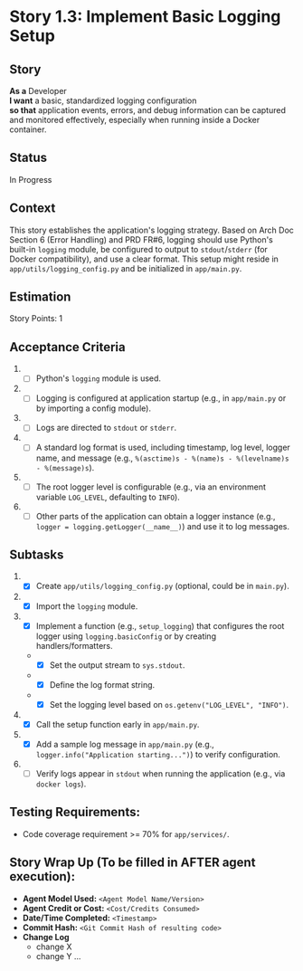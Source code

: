 # Story 1.3: Implement Basic Logging Setup

## Story

**As a** Developer\
**I want** a basic, standardized logging configuration\
**so that** application events, errors, and debug information can be captured and monitored effectively, especially when running inside a Docker container.

## Status

In Progress

## Context

This story establishes the application's logging strategy. Based on Arch Doc Section 6 (Error Handling) and PRD FR#6, logging should use Python's built-in `logging` module, be configured to output to `stdout`/`stderr` (for Docker compatibility), and use a clear format. This setup might reside in `app/utils/logging_config.py` and be initialized in `app/main.py`.

## Estimation

Story Points: 1

## Acceptance Criteria

1.  - [ ] Python's `logging` module is used.
2.  - [ ] Logging is configured at application startup (e.g., in `app/main.py` or by importing a config module).
3.  - [ ] Logs are directed to `stdout` or `stderr`.
4.  - [ ] A standard log format is used, including timestamp, log level, logger name, and message (e.g., `%(asctime)s - %(name)s - %(levelname)s - %(message)s`).
5.  - [ ] The root logger level is configurable (e.g., via an environment variable `LOG_LEVEL`, defaulting to `INFO`).
6.  - [ ] Other parts of the application can obtain a logger instance (e.g., `logger = logging.getLogger(__name__)`) and use it to log messages.

## Subtasks

1.  - [x] Create `app/utils/logging_config.py` (optional, could be in `main.py`).
2.  - [x] Import the `logging` module.
3.  - [x] Implement a function (e.g., `setup_logging`) that configures the root logger using `logging.basicConfig` or by creating handlers/formatters.
    *   - [x] Set the output stream to `sys.stdout`.
    *   - [x] Define the log format string.
    *   - [x] Set the logging level based on `os.getenv("LOG_LEVEL", "INFO")`.
4.  - [x] Call the setup function early in `app/main.py`.
5.  - [x] Add a sample log message in `app/main.py` (e.g., `logger.info("Application starting...")`) to verify configuration.
6.  - [ ] Verify logs appear in `stdout` when running the application (e.g., via `docker logs`).

## Testing Requirements:

*   Code coverage requirement >= 70% for `app/services/`.

## Story Wrap Up (To be filled in AFTER agent execution):

*   **Agent Model Used:** `<Agent Model Name/Version>`
*   **Agent Credit or Cost:** `<Cost/Credits Consumed>`
*   **Date/Time Completed:** `<Timestamp>`
*   **Commit Hash:** `<Git Commit Hash of resulting code>`
*   **Change Log**
    *   change X
    *   change Y
    ... 